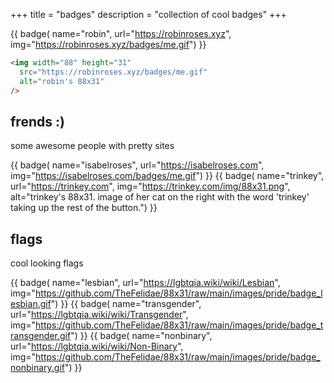 +++
title = "badges"
description = "collection of cool badges"
+++

{{ badge(
    name="robin",
    url="https://robinroses.xyz",
    img="https://robinroses.xyz/badges/me.gif") }}

```html
<img width="88" height="31"
  src="https://robinroses.xyz/badges/me.gif"
  alt="robin's 88x31"
/>
```

## frends :)

some awesome people with pretty sites

{{ badge(
    name="isabelroses",
    url="https://isabelroses.com",
    img="https://isabelroses.com/badges/me.gif") }}
{{ badge(
    name="trinkey",
    url="https://trinkey.com",
    img="https://trinkey.com/img/88x31.png",
    alt="trinkey's 88x31. image of her cat on the right with the word 'trinkey' taking up the rest of the button.") }}

## flags

cool looking flags

{{ badge(
    name="lesbian",
    url="https://lgbtqia.wiki/wiki/Lesbian",
    img="https://github.com/TheFelidae/88x31/raw/main/images/pride/badge_lesbian.gif") }}
{{ badge(
    name="transgender",
    url="https://lgbtqia.wiki/wiki/Transgender",
    img="https://github.com/TheFelidae/88x31/raw/main/images/pride/badge_transgender.gif") }}
{{ badge(
    name="nonbinary",
    url="https://lgbtqia.wiki/wiki/Non-Binary",
    img="https://github.com/TheFelidae/88x31/raw/main/images/pride/badge_nonbinary.gif") }}
